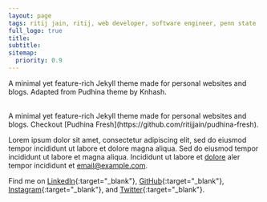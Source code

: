 ```yaml
---
layout: page
tags: ritij jain, ritij, web developer, software engineer, penn state
full_logo: true
title: 
subtitle: 
sitemap:
  priority: 0.9
---
```

<p id="describe-text">A minimal yet feature-rich Jekyll theme made for personal websites and blogs. Adapted from Pudhina theme by Knhash.</p>
<br>
A minimal yet feature-rich Jekyll theme made for personal websites and blogs. Checkout [Pudhina Fresh](https://github.com/ritijjain/pudhina-fresh).

Lorem ipsum dolor sit amet, consectetur adipiscing elit, sed do eiusmod tempor incididunt ut labore et dolore magna aliqua. Sed do eiusmod tempor incididunt ut labore et magna aliqua. Incididunt ut labore et [dolore](#) aler tempor incididunt et [email@example.com](#).

Find me on [LinkedIn](https://www.linkedin.com){:target="_blank"}, [GitHub](https://github.com/ritijjain/pudhina-fresh){:target="_blank"}, [Instagram](http://instagram.com){:target="_blank"}, and [Twitter](https://twitter.com){:target="_blank"}.

<br>
<br>
<br>
<br>
<br>